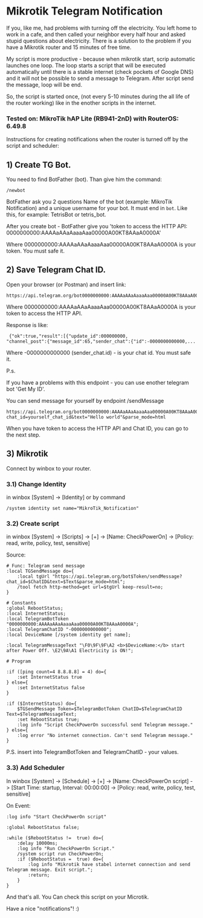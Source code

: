 # Mikrotik Telegram Notification

If you, like me, had problems with turning off the electricity. You left home to work in a cafe, and then called your neighbor every half hour and asked stupid questions about electricity. There is a solution to the problem if you have a Mikrotik router and 15 minutes of free time.

My script is more productive - because when mikrotik start, scrip automatic launches one loop. The loop starts a script that will be executed automatically until there is a stable internet (check pockets of Google DNS) and it will not be possible to send a message to Telegram. After script send the message, loop will be end.

 So, the script is started once, (not every 5-10 minutes during the all life of the router working) like in the enother scripts in the internet.

### Tested on: MikroTik hAP Lite (RB941-2nD) with RouterOS: 6.49.8

Instructions for creating notifications when the router is turned off by the script and scheduler:

## 1) Create TG Bot.

You need to find BotFather (bot). Than give him the command:

```
/newbot
```
BotFather ask you 2 questions Name of the bot (example: MikroTik Notification) and a unique username for your bot. It must end in `bot`. Like this, for example: TetrisBot or tetris_bot.

After you create bot - BotFather give you 'token to access the HTTP API: 0000000000:AAAAaAAaAaaaAaa00000A00KT8AAaA0000A'

Where 0000000000:AAAAaAAaAaaaAaa00000A00KT8AAaA0000A is your token. You must safe it.

## 2) Save Telegram Chat ID.

Open your browser (or Postman) and insert link:

```
https://api.telegram.org/bot0000000000:AAAAaAAaAaaaAaa00000A00KT8AAaA0000A/getUpdates
```
Where 0000000000:AAAAaAAaAaaaAaa00000A00KT8AAaA0000A is your token to access the HTTP API.

Response is like:
```
 {"ok":true,"result":[{"update_id":000000000,
"channel_post":{"message_id":65,"sender_chat":{"id":-0000000000000,... 
```
Where -0000000000000 (sender_chat.id) - is your chat id. You must safe it.

P.s. 

If you have a problems with this endpoint - you can use enother telegram bot 'Get My ID'. 

You can send message for yourself by endpoint /sendMessage

```
https://api.telegram.org/bot0000000000:AAAAaAAaAaaaAaa00000A00KT8AAaA0000A/sendMessage?chat_id=yourself_chat_id&text="Hello world"&parse_mode=html

```

When you have token to access the HTTP API and Chat ID, you can go to the next step.

## 3) Mikrotik
   
Connect by winbox to your router.

### 3.1) Change Identity

in winbox [System] -> [Identity] or by command
```
/system identity set name="MikroTik_Notification"
```
### 3.2) Create script

in winbox [System] -> [Scripts] -> [+] -> [Name: CheckPowerOn] -> [Policy: read, write, policy, test, sensitive]

Source:
```
# Func: Telegram send message
:local TGSendMessage do={
    :local tgUrl "https://api.telegram.org/bot$Token/sendMessage?chat_id=$ChatID&text=$Text&parse_mode=html";
    /tool fetch http-method=get url=$tgUrl keep-result=no;
}

# Constants
:global RebootStatus;
:local InternetStatus;
:local TelegramBotToken "0000000000:AAAAaAAaAaaaAaa00000A00KT8AAaA0000A";
:local TelegramChatID "-0000000000000";
:local DeviceName [/system identity get name];

:local TelegramMessageText "\F0\9F\9F\A2 <b>$DeviceName:</b> start after Power Off. \E2\9A\A1 Electricity is ON!";

# Program

:if ([ping count=4 8.8.8.8] = 4) do={
    :set InternetStatus true
} else={
    :set InternetStatus false
}

:if ($InternetStatus) do={
    $TGSendMessage Token=$TelegramBotToken ChatID=$TelegramChatID Text=$TelegramMessageText;
    :set RebootStatus true;
    :log info "Script CheckPowerOn successful send Telegram message."
} else={
    :log error "No internet connection. Can't send Telegram message."
}

```

P.S. insert into TelegramBotToken and TelegramChatID - your values.

### 3.3) Add Scheduler

In winbox [System] -> [Schedule] -> [+] -> [Name: CheckPowerOn script] - > [Start Time: startup, Interval: 00:00:00] -> [Policy: read, write, policy, test, sensitive]

On Event:
```
:log info "Start CheckPowerOn script"

:global RebootStatus false;

:while ($RebootStatus !=  true) do={
    :delay 10000ms;
    :log info "Run CheckPowerOn Script."
    /system script run CheckPowerOn;
    :if ($RebootStatus =  true) do={
        :log info "Mikrotik have stabel internet connection and send Telegram message. Exit script.";
        :return;
    }
}
```

And that's all. You Can check this script on your Microtik. 

Have a nice "notifications"! :)

